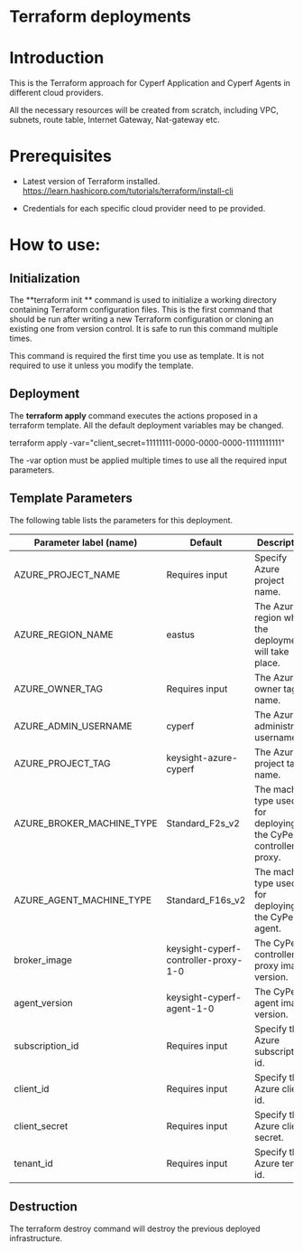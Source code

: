 # Terraform deployments

# Introduction

This is the Terraform approach for Cyperf Application and Cyperf Agents in different cloud providers.

All the necessary resources will be created from scratch, including VPC, subnets, route table, Internet Gateway, Nat-gateway etc.

# Prerequisites

- Latest version of Terraform installed. https://learn.hashicorp.com/tutorials/terraform/install-cli

- Credentials for each specific cloud provider need to pe provided.

# How to use:

## Initialization

The  **terraform init ** command is used to initialize a working directory containing Terraform configuration files. This is the first command that should be run after writing a new Terraform configuration or cloning an existing one from version control. It is safe to run this command multiple times.

This command is required the first time you use as template. It is not required to use it unless you modify the template.

## Deployment

The  **terraform apply**  command executes the actions proposed in a terraform template. All the default deployment variables may be changed.

terraform apply -var=&quot;client\_secret=11111111-0000-0000-0000-11111111111&quot;

The -var option must be applied multiple times to use all the required input parameters.

## Template Parameters

The following table lists the parameters for this deployment.

| **Parameter label (name)**                  | **Default**            | **Description**  |
| ----------------------- | ----------------- | ----- |
| AZURE_PROJECT_NAME     | Requires input   | Specify Azure project name. |
| AZURE_REGION_NAME      | eastus       | The Azure region where the deployment will take place. |
| AZURE_OWNER_TAG | Requires input | The Azure owner tag name. |
| AZURE_ADMIN_USERNAME  | cyperf | The Azure administrator username. |
| AZURE_PROJECT_TAG | keysight-azure-cyperf |The Azure project tag name. |
| AZURE_BROKER_MACHINE_TYPE | Standard_F2s_v2 | The machine type used for deploying the CyPerf controller proxy. |
| AZURE_AGENT_MACHINE_TYPE   | Standard_F16s_v2   | The machine type used for deploying the CyPerf agent. |
| broker_image   | keysight-cyperf-controller-proxy-1-0      | The  CyPerf controller proxy image version. |
| agent_version   | keysight-cyperf-agent-1-0            | The  CyPerf agent image version. |
| subscription_id     | Requires input   | Specify the Azure subscription id.    |
| client_id       | Requires input   | Specify the Azure client id.   |
| client_secret     | Requires input     | Specify the Azure client secret.   |
| tenant_id       | Requires input    | Specify the Azure tenant id.   |

## Destruction

The terraform destroy command will destroy the previous deployed infrastructure.